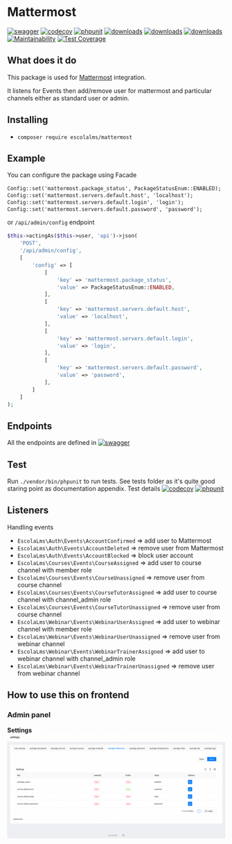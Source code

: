# Mattermost

[![swagger](https://img.shields.io/badge/documentation-swagger-green)](https://escolalms.github.io/Mattermost/)
[![codecov](https://codecov.io/gh/EscolaLMS/Mattermost/branch/main/graph/badge.svg?token=NRAN4R8AGZ)](https://codecov.io/gh/EscolaLMS/Mattermost)
[![phpunit](https://github.com/EscolaLMS/Mattermost/actions/workflows/test.yml/badge.svg)](https://github.com/EscolaLMS/Mattermost/actions/workflows/test.yml)
[![downloads](https://img.shields.io/packagist/dt/escolalms/mattermost)](https://packagist.org/packages/escolalms/mattermost)
[![downloads](https://img.shields.io/packagist/v/escolalms/mattermost)](https://packagist.org/packages/escolalms/mattermost)
[![downloads](https://img.shields.io/packagist/l/escolalms/mattermost)](https://packagist.org/packages/escolalms/mattermost)
[![Maintainability](https://api.codeclimate.com/v1/badges/00725c6ea461fcfa2754/maintainability)](https://codeclimate.com/github/EscolaLMS/Mattermost/maintainability)
[![Test Coverage](https://api.codeclimate.com/v1/badges/00725c6ea461fcfa2754/test_coverage)](https://codeclimate.com/github/EscolaLMS/Mattermost/test_coverage)


## What does it do

This package is used for [Mattermost](https://mattermost.com/) integration.

It listens for Events then add/remove user for mattermost and particular channels either as standard user or admin.


## Installing
- `composer require escolalms/mattermost`

## Example
You can configure the package using Facade
```
Config::set('mattermost.package_status', PackageStatusEnum::ENABLED);
Config::set('mattermost.servers.default.host', 'localhost');
Config::set('mattermost.servers.default.login', 'login');
Config::set('mattermost.servers.default.password', 'password');
```

or `/api/admin/config` endpoint

```php 
$this->actingAs($this->user, 'api')->json(
    'POST',
    '/api/admin/config',
    [
        'config' => [
            [
                'key' => 'mattermost.package_status',
                'value' => PackageStatusEnum::ENABLED,
            ],
            [
                'key' => 'mattermost.servers.default.host',
                'value' => 'localhost',
            ],
            [
                'key' => 'mattermost.servers.default.login',
                'value' => 'login',
            ],
            [
                'key' => 'mattermost.servers.default.password',
                'value' => 'password',
            ],
        ]
    ]
);
```

## Endpoints
All the endpoints are defined in [![swagger](https://img.shields.io/badge/documentation-swagger-green)](https://escolalms.github.io/Mattermost/)

## Test
Run `./vendor/bin/phpunit` to run tests. See tests folder as it's quite good staring point as documentation appendix.
Test details
[![codecov](https://codecov.io/gh/EscolaLMS/Mattermost/branch/main/graph/badge.svg?token=NRAN4R8AGZ)](https://codecov.io/gh/EscolaLMS/Mattermost)
[![phpunit](https://github.com/EscolaLMS/Mattermost/actions/workflows/test.yml/badge.svg)](https://github.com/EscolaLMS/Mattermost/actions/workflows/test.yml)

## Listeners
Handling events
- `EscolaLms\Auth\Events\AccountConfirmed` => add user to Mattermost
- `EscolaLms\Auth\Events\AccountDeleted` => remove user from Mattermost
- `EscolaLms\Auth\Events\AccountBlocked` => block user account
- `EscolaLms\Courses\Events\CourseAssigned` => add user to course channel with member role
- `EscolaLms\Courses\Events\CourseUnassigned` => remove user from course channel
- `EscolaLms\Courses\Events\CourseTutorAssigned` => add user to course channel with channel_admin role
- `EscolaLms\Courses\Events\CourseTutorUnassigned` => remove user from course channel
- `EscolaLms\Webinar\Events\WebinarUserAssigned` => add user to webinar channel with member role
- `EscolaLms\Webinar\Events\WebinarUserUnassigned` => remove user from webinar channel
- `EscolaLms\Webinar\Events\WebinarTrainerAssigned` => add user to webinar channel with channel_admin role
- `EscolaLms\Webinar\Events\WebinarTrainerUnassigned` => remove user from webinar channel

## How to use this on frontend
### Admin panel
**Settings**
![Settings](./docs/mattermost/settings.png "Settings")
